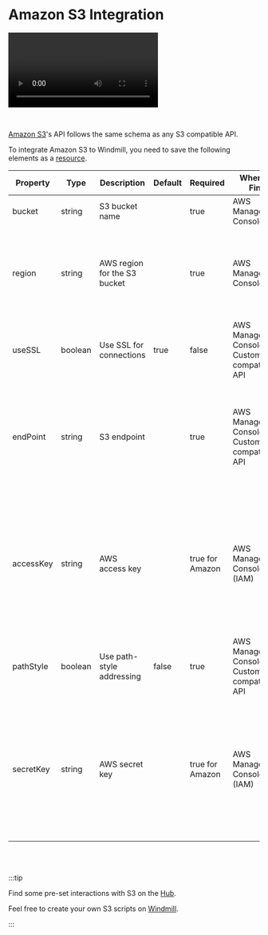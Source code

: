 # Amazon S3 Integration

<video
    className="border-2 rounded-xl object-cover w-full h-full dark:border-gray-800"
    controls
    id="main-video"
    src="/videos/s3_objects_in_bucket.mp4"
/>

<br/>

[Amazon S3](https://aws.amazon.com/s3/)'s API follows the same schema as any S3 compatible API.

To integrate Amazon S3 to Windmill, you need to save the following elements as a [resource](../core_concepts/3_resources_and_types/index.md).

| Property  | Type    | Description                  | Default | Required        | Where to Find                                      | Additional Details                                                                                                                                                                                |
| --------- | ------- | ---------------------------- | ------- | --------------- | -------------------------------------------------- | ------------------------------------------------------------------------------------------------------------------------------------------------------------------------------------------------- |
| bucket    | string  | S3 bucket name               |         | true            | AWS Management Console                             | Name of the S3 bucket to access                                                                                                                                                                   |
| region    | string  | AWS region for the S3 bucket |         | true            | AWS Management Console                             | Region where the S3 bucket is located. Can also be found by checking the endpoint URL for the bucket. In the form `eu-west-3`                                                                     |
| useSSL    | boolean | Use SSL for connections      | true    | false           | AWS Management Console or Custom S3-compatible API | SSL/TLS is required for Amazon S3                                                                                                                                                                 |
| endPoint  | string  | S3 endpoint                  |         | true            | AWS Management Console or Custom S3-compatible API | Endpoint URL will vary by region or custom API provider. Can be found in the [AWS documentation](https://docs.aws.amazon.com/general/latest/gr/s3.html) in the form `s3.eu-west-3.amazonaws.com`. |
| accessKey | string  | AWS access key               |         | true for Amazon | AWS Management Console (IAM)                       | Access key ID for AWS account owner. Can be found in the IAM section of the AWS Management Console under "My Security Credentials". Make sure the user has the right policies allocated.          |
| pathStyle | boolean | Use path-style addressing    | false   | true            | AWS Management Console or Custom S3-compatible API | Default is virtual-hosted-style URLs                                                                                                                                                              |
| secretKey | string  | AWS secret key               |         | true for Amazon | AWS Management Console (IAM)                       | Secret access key for AWS account owner. Can be found in the IAM section of the AWS Management Console under "My Security Credentials". Make sure the user has the right policies allocated.      |

<br/><br/>

:::tip

Find some pre-set interactions with S3 on the [Hub](https://hub.windmill.dev/integrations/s3).

Feel free to create your own S3 scripts on [Windmill](../getting_started/00_how_to_use_windmill/index.mdx).

:::
